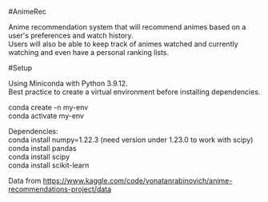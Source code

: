 #AnimeRec

Anime recommendation system that will recommend animes based on a user's preferences and watch history.\
Users will also be able to keep track of animes watched and currently watching and even have a personal ranking lists.


#Setup

Using Miniconda with Python 3.9.12.\
Best practice to create a virtual environment before installing dependencies.

conda create -n my-env\
conda activate my-env

Dependencies:\
conda install numpy=1.22.3 (need version under 1.23.0 to work with scipy)\
conda install pandas\
conda install scipy\
conda install scikit-learn

Data from https://www.kaggle.com/code/yonatanrabinovich/anime-recommendations-project/data
